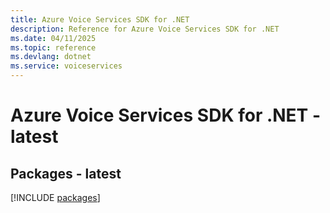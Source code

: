 ```yaml
---
title: Azure Voice Services SDK for .NET
description: Reference for Azure Voice Services SDK for .NET
ms.date: 04/11/2025
ms.topic: reference
ms.devlang: dotnet
ms.service: voiceservices
---
```

# Azure Voice Services SDK for .NET - latest
## Packages - latest
[!INCLUDE [packages](voice-services-index.md)]